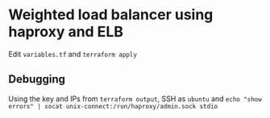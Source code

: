 # Weighted load balancer using haproxy and ELB
Edit `variables.tf` and `terraform apply`

## Debugging
Using the key and IPs from `terraform output`, SSH as `ubuntu` and `echo "show errors" | socat unix-connect:/run/haproxy/admin.sock stdio`
